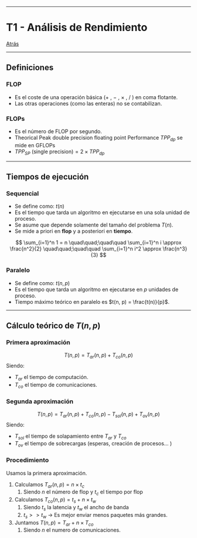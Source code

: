
---
# T1 - Análisis de Rendimiento

[Atrás](../README.md)

---
## Definiciones

### FLOP
- Es el coste de una operación básica ($+$ , $-$ , $\times$ , $/$ ) en coma flotante.
- Las  otras operaciones (como las enteras) no se contabilizan.
### FLOPs
- Es el número de FLOP por segundo.
- Theorical Peak double precision floating point Performance $TPP_{dp}$ se mide en GFLOPs
- $TPP_{SP} \:\text{(single precision)} = 2\times TPP_{dp}$

---
## Tiempos de ejecución
### Sequencial
- Se define como: $t(n)$ 
- Es el tiempo que tarda un algoritmo en ejecutarse en una sola unidad de proceso.
- Se asume que depende solamente del tamaño del problema $T(n)$.
- Se mide a priori en **flop** y a posteriori en **tiempo**.

$$
\sum_{i=1}^n 1 = n \quad\quad;\quad\quad \sum_{i=1}^n i \approx \frac{n^2}{2} \quad\quad;\quad\quad \sum_{i=1}^n i^2 \approx \frac{n^3}{3}
$$
### Paralelo
- Se define como: $t(n, p)$ 
- Es el tiempo que tarda un algoritmo en ejecutarse en $p$ unidades de proceso.
- Tiempo máximo teórico en paralelo es $t(n, p) = \frac{t(n)}{p}$.

---
## Cálculo teórico de $T(n, p)$
### Primera aproximación
$$T(n, p) = T_{ar}(n, p) + T_{co}(n, p)$$
Siendo:
- $T_{ar}$ el tiempo de computación.
- $T_{co}$ el tiempo de comunicaciones.

### Segunda aproximación
$$T(n, p) = T_{ar}(n, p) + T_{co}(n, p) - T_{sol}(n, p) + T_{ov}(n, p)$$
Siendo:
- $T_{sol}$ el tiempo de solapamiento entre $T_{ar}$ y $T_{co}$
- $T_{ov}$ el tiempo de sobrecargas (esperas, creación de procesos... )

### Procedimiento
Usamos la primera aproximación.
1. Calculamos $T_{ar}(n, p) = n \times t_c$ 
	1. Siendo $n$ el número de flop y $t_c$ el tiempo por flop
2. Calculamos $T_{co}(n, p) = t_s + n \times t_w$
	1. Siendo $t_s$ la latencia y $t_w$ el ancho de banda
	2. $t_s >> t_w$ -> Es mejor enviar menos paquetes más grandes.
3. Juntamos $T(n, p) = T_{ar} + n \times T_{co}$
	1. Siendo $n$ el numero de comunicaciones.